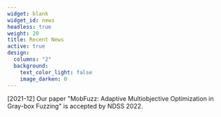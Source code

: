 ```yaml
---
widget: blank
widget_id: news
headless: true
weight: 20
title: Recent News
active: true
design:
  columns: "2"
  background:
    text_color_light: false
    image_darken: 0
---
```

\[2021-12] Our paper "MobFuzz: Adaptive Multiobjective Optimization in Gray-box Fuzzing" is accepted by NDSS 2022.